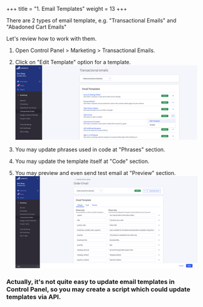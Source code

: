 +++
title = "1. Email Templates"
weight = 13
+++

There are 2 types of email template, e.g. "Transactional Emails" and "Abadoned Cart Emails"

Let's review how to work with them.

1. Open Control Panel > Marketing > Transactional Emails.

2. Click on "Edit Template" option for a template.
   ![](../../static/images/emails/1.png)

3. You may update phrases used in code at "Phrases" section.

4. You may update the template itself at "Code" section.

5. You may preview and even send test email at "Preview" section.
   ![](../../static/images/emails/2.png)

### Actually, it's not quite easy to update email templates in Control Panel, so you may create a script which could update templates via API.
